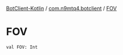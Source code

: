 [BotClient-Kotlin](../index.md) / [com.n9mtq4.botclient](index.md) / [FOV](.)


# FOV

`val FOV: Int`


